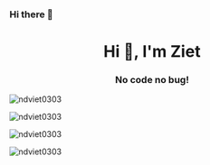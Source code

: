 ### Hi there 👋
<h1 align="center">Hi 👋, I'm Ziet</h1>
<h3 align="center">No code no bug!</h3>
<p align="left"> <img src="https://komarev.com/ghpvc/?username=ndviet0303&label=Profile%20views&color=0e75b6&style=flat" alt="ndviet0303" /> </p>

<p><img align="center" src="https://github-readme-stats.vercel.app/api/top-langs?username=ndviet0303&show_icons=true&locale=en&layout=compact" alt="ndviet0303" /></p>

<p><img align="center" src="https://github-readme-stats.vercel.app/api?username=ndviet0303&show_icons=true&locale=en" alt="ndviet0303" /></p>

<p><img align="center" src="https://github-readme-streak-stats.herokuapp.com/?user=ndviet0303&" alt="ndviet0303" /></p>

<!--
**ndviet0303/ndviet0303** is a ✨ _special_ ✨ repository because its `README.md` (this file) appears on your GitHub profile.

Here are some ideas to get you started:

- 🔭 I’m currently working on ...
- 🌱 I’m currently learning ...
- 👯 I’m looking to collaborate on ...
- 🤔 I’m looking for help with ...
- 💬 Ask me about ...
- 📫 How to reach me: ...
- 😄 Pronouns: ...
- ⚡ Fun fact: ...
-->
